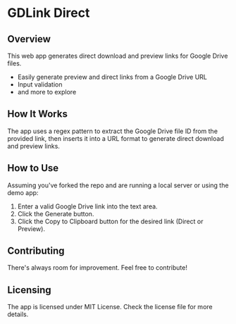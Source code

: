 # GDLink Direct

## Overview

This web app generates direct download and preview links for Google Drive files.

- Easily generate preview and direct links from a Google Drive URL
- Input validation
- and more to explore

## How It Works

The app uses a regex pattern to extract the Google Drive file ID from the provided link, then inserts it into a URL format to generate direct download and preview links.

## How to Use

Assuming you've forked the repo and are running a local server or using the demo app:

1. Enter a valid Google Drive link into the text area.
2. Click the Generate button.
3. Click the Copy to Clipboard button for the desired link (Direct or Preview).

## Contributing

There's always room for improvement. Feel free to contribute!

## Licensing

The app is licensed under MIT License. Check the license file for more details.
